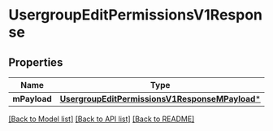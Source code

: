 # UsergroupEditPermissionsV1Response

## Properties
Name | Type | Description | Notes
------------ | ------------- | ------------- | -------------
**mPayload** | [**UsergroupEditPermissionsV1ResponseMPayload***](UsergroupEditPermissionsV1ResponseMPayload.md) |  | 

[[Back to Model list]](../README.md#documentation-for-models) [[Back to API list]](../README.md#documentation-for-api-endpoints) [[Back to README]](../README.md)


